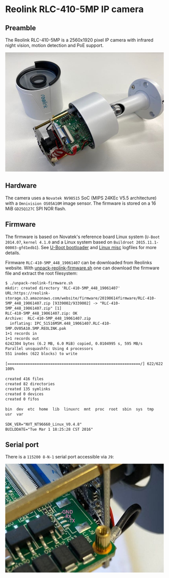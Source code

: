 # Reolink RLC-410-5MP IP camera

## Preamble
The Reolink RLC-410-5MP is a 2560x1920 pixel IP camera with infrared night vision, motion detection and PoE support.

![Camera casing](https://github.com/hn/reolink-camera/blob/master/reolink-rlc-410-5mp-case.jpg "Reolink RLC-410-5MP case")

## Hardware

The camera uses a `Novatek NV98515` SoC (MIPS 24KEc V5.5 architecture) with a `Omnivision OS05A10M` image
sensor. The firmware is stored on a 16 MiB `GD25Q127C` SPI NOR flash.

## Firmware

The firmware is based on Novatek's reference board Linux system (`U-Boot 2014.07`, `kernel 4.1.0` and a Linux system based on `Buildroot 2015.11.1-00003-gfd1edb1`). See [U-Boot bootloader](log-u-boot.txt) and [Linux misc](log-linux.txt) logfiles for more details.

Firmware `RLC-410-5MP_448_19061407` can be downloaded from Reolinks website. With [unpack-reolink-firmware.sh](unpack-reolink-firmware.sh) one can download the firmware file and extract the root filesystem:

```
$ ./unpack-reolink-firmware.sh 
mkdir: created directory 'RLC-410-5MP_448_19061407'
URL:https://reolink-storage.s3.amazonaws.com/website/firmware/20190614firmware/RLC-410-5MP_448_19061407.zip [9339002/9339002] -> "RLC-410-5MP_448_19061407.zip" [1]
RLC-410-5MP_448_19061407.zip: OK
Archive:  RLC-410-5MP_448_19061407.zip
  inflating: IPC_51516M5M.448_19061407.RLC-410-5MP.OV05A10.5MP.REOLINK.pak  
1+1 records in
1+1 records out
6242304 bytes (6.2 MB, 6.0 MiB) copied, 0.0104995 s, 595 MB/s
Parallel unsquashfs: Using 4 processors
551 inodes (622 blocks) to write

[===========================================================/] 622/622 100%

created 416 files
created 82 directories
created 135 symlinks
created 0 devices
created 0 fifos

bin  dev  etc  home  lib  linuxrc  mnt  proc  root  sbin  sys  tmp  usr  var

SDK_VER="NVT_NT96660_Linux_V0.4.8"
BUILDDATE="Tue Mar 1 18:25:28 CST 2016"
```

## Serial port

There is a `115200 8-N-1` serial port accessible via `J9`:

![Serial port](https://github.com/hn/reolink-camera/blob/master/reolink-rlc-410-5mp-serial.jpg "Reolink RLC-410-5MP serial port")

